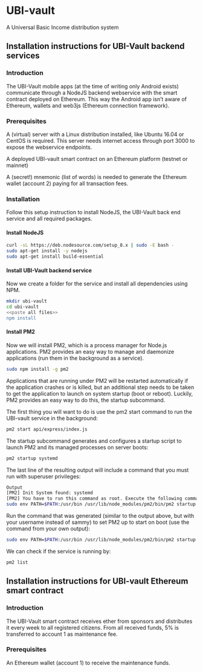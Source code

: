 # UBI-vault
A Universal Basic Income distribution system


## Installation instructions for UBI-Vault backend services

### Introduction
The UBI-Vault mobile apps (at the time of writing only Android exists) communicate through a NodeJS backend webservice with the smart contract deployed on Ethereum. This way the Android app isn’t aware of Ethereum, wallets and web3js (Ethereum connection framework).

### Prerequisites
A (virtual) server with a Linux distribution installed, like Ubuntu 16.04 or CentOS is required. This server needs internet access through port 3000 to expose the webservice endpoints.

A deployed UBI-vault smart contract on an Ethereum platform (testnet or mainnet)

A (secret!) mnemonic (list of words) is needed to generate the Ethereum wallet (account 2) paying for all transaction fees.

### Installation
Follow this setup instruction to install NodeJS, the UBI-Vault back end service and all required packages.

#### Install NodeJS
```bash
curl -sL https://deb.nodesource.com/setup_8.x | sudo -E bash -
sudo apt-get install -y nodejs
sudo apt-get install build-essential
```

#### Install UBI-Vault backend service
Now we create a folder for the service and install all dependencies using NPM. 
```bash
mkdir ubi-vault
cd ubi-vault
<<paste all files>>
npm install
```

#### Install PM2
Now we will install PM2, which is a process manager for Node.js applications. PM2 provides an easy way to manage and daemonize applications (run them in the background as a service).

```bash
sudo npm install -g pm2
```

Applications that are running under PM2 will be restarted automatically if the application crashes or is killed, but an additional step needs to be taken to get the application to launch on system startup (boot or reboot). Luckily, PM2 provides an easy way to do this, the startup subcommand.

The first thing you will want to do is use the pm2 start command to run the UBI-vault service in the background:
```bash
pm2 start api/express/index.js
```

The startup subcommand generates and configures a startup script to launch PM2 and its managed processes on server boots:

```bash
pm2 startup systemd
```

The last line of the resulting output will include a command that you must run with superuser privileges:

```bash
Output
[PM2] Init System found: systemd
[PM2] You have to run this command as root. Execute the following command:
sudo env PATH=$PATH:/usr/bin /usr/lib/node_modules/pm2/bin/pm2 startup systemd -u sammy --hp /home/sammy
```

Run the command that was generated (similar to the output above, but with your username instead of sammy) to set PM2 up to start on boot (use the command from your own output):

```bash
sudo env PATH=$PATH:/usr/bin /usr/lib/node_modules/pm2/bin/pm2 startup systemd -u sammy --hp /home/sammy
```

We can check if the service is running by:
```bash
pm2 list
```


## Installation instructions for UBI-vault Ethereum smart contract

### Introduction
The UBI-Vault smart contract receives ether from sponsors and distributes it every week to all registered citizens. From all received funds, 5% is transferred to account 1 as maintenance fee. 

### Prerequisites

An Ethereum wallet (account 1) to receive the maintenance funds.




